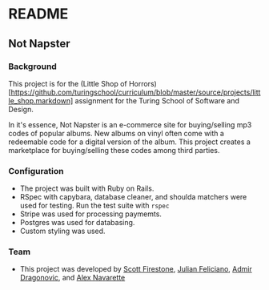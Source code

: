 # README

## Not Napster

### Background

This project is for the (Little Shop of Horrors)[https://github.com/turingschool/curriculum/blob/master/source/projects/little_shop.markdown] assignment for the Turing School of Software and Design. 

In it's essence, Not Napster is an e-commerce site for buying/selling mp3 codes of popular albums. New albums on vinyl often come with a redeemable code for a digital version of the album. This project creates a marketplace for buying/selling these codes among third parties.

### Configuration

* The project was built with Ruby on Rails.
* RSpec with capybara, database cleaner, and shoulda matchers were used for testing. Run the test suite with ```rspec```
* Stripe was used for processing paymemts.
* Postgres was used for databasing.
* Custom styling was used.

### Team

* This project was developed by [Scott Firestone](https://github.com/scottfirestone), [Julian Feliciano](https://github.com/julsfelic), [Admir Dragonovic](https://github.com/Draganovic), and [Alex Navarette](https://github.com/Salvi6God)
